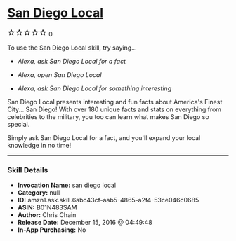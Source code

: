 # [San Diego Local](http://alexa.amazon.com/#skills/amzn1.ask.skill.6abc43cf-aab5-4865-a2f4-53ce046c0685)
![0 stars](../../images/ic_star_border_black_18dp_1x.png)![0 stars](../../images/ic_star_border_black_18dp_1x.png)![0 stars](../../images/ic_star_border_black_18dp_1x.png)![0 stars](../../images/ic_star_border_black_18dp_1x.png)![0 stars](../../images/ic_star_border_black_18dp_1x.png) 0

To use the San Diego Local skill, try saying...

* *Alexa, ask San Diego Local for a fact*

* *Alexa, open San Diego Local*

* *Alexa, ask San Diego Local for something interesting*

San Diego Local presents interesting and fun facts about America's Finest City... San Diego!  With over 180 unique facts and stats on everything from celebrities to the military, you too can learn what makes San Diego so special.

Simply ask San Diego Local for a fact, and you'll expand your local knowledge in no time!

***

### Skill Details

* **Invocation Name:** san diego local
* **Category:** null
* **ID:** amzn1.ask.skill.6abc43cf-aab5-4865-a2f4-53ce046c0685
* **ASIN:** B01N483SAM
* **Author:** Chris Chain
* **Release Date:** December 15, 2016 @ 04:49:48
* **In-App Purchasing:** No
